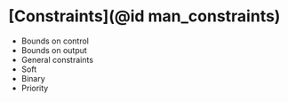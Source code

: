 # [Constraints](@id man_constraints)
* Bounds on control
* Bounds on output
* General constraints 
* Soft
* Binary
* Priority
